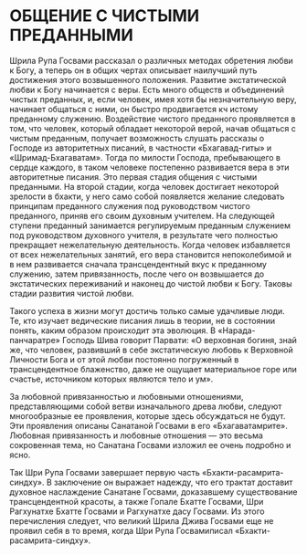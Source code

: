 # ОБЩЕНИЕ С ЧИСТЫМИ ПРЕДАННЫМИ

Шрила Рупа Госвами рассказал о различных методах обретения любви к Богу, а теперь он в общих чертах описывает наилучший путь достижения этого возвышенного положения. Развитие экстатической любви к Богу начинается с веры. Есть много обществ и объединений чистых преданных, и, если человек, имея хотя бы незначительную веру, начинает общаться с ними, он быстро продвигается кч истому преданному служению. Воздействие чистого преданного проявляется в том, что человек, который обладает некоторой верой, начав общаться с чистым преданным, получает возможность слушать рассказы о Господе из авторитетных писаний, в частности «Бхагавад-гиты» и «Шримад-Бхагаватам». Тогда по милости Господа, пребывающего в сердце каждого, в таком человеке постепенно развивается вера в эти авторитетные писания. Это первая стадия общения с чистыми преданными. На второй стадии, когда человек достигает некоторой зрелости в бхакти, у него само собой появляется желание следовать принципам преданного служения под руководством чистого преданного, приняв его своим духовным учителем. На следующей ступени преданный занимается регулируемым преданным служением под руководством духовного учителя, в результате чего полностью прекращает нежелательную деятельность. Когда человек избавляется от всех нежелательных занятий, его вера становится непоколебимой и в нем развивается сначала трансцендентный вкус к преданному служению, затем привязанность, после чего он возвышается до экстатических переживаний и наконец до чистой любви к Богу. Таковы стадии развития чистой любви.

Такого успеха в жизни могут достичь только самые удачливые люди. Те, кто изучает ведические писания лишь в теории, не в состоянии понять, каким образом происходит эта эволюция. В «Нарада-панчаратре» Господь Шива говорит Парвати: «О верховная богиня, знай же, что человек, развивший в себе экстатическую любовь к Верховной Личности Бога и от этой любви постоянно погруженный в трансцендентное блаженство, даже не ощущает материальное горе или счастье, источником которых являются тело и ум».

За любовной привязанностью и любовными отношениями, представляющими собой ветви изначального древа любви, следуют многообразные ее проявления, которые здесь обсуждаться не будут. Эти проявления описаны Санатаной Госвами в его «Бхагаватамрите». Любовная привязанность и любовные отношения — это весьма сокровенная тема, но Санатана Госвами изложил ее очень подробно и ясно.

Так Шри Рупа Госвами завершает первую часть «Бхакти-расамрита-синдху». В заключение он выражает надежду, что его трактат доставит духовное наслаждение Санатане Госвами, доказавшему существование трансцендентной красоты, а также Гопале Бхатте Госвами, Шри Рагхунатхе Бхатте Госвами и Рагхунатхе дасу Госвами. Из этого перечисления следует, что великий Шрила Джива Госвами еще не проявил себя в то время, когда Шри Рупа Госвамиписал «Бхакти-расамрита-синдху».
